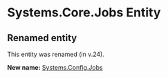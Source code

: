 # Systems.Core.Jobs Entity

## Renamed entity

This entity was renamed (in v.24).

**New name:** [Systems.Config.Jobs](Systems.Config.Jobs.md)
